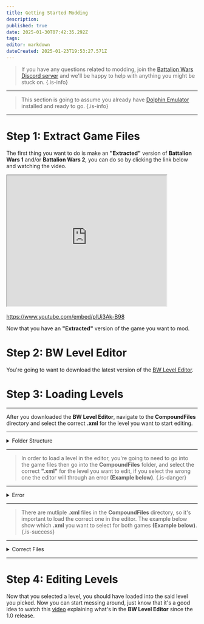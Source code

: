 ```yaml
---
title: Getting Started Modding
description: 
published: true
date: 2025-01-30T07:42:35.292Z
tags: 
editor: markdown
dateCreated: 2025-01-23T19:53:27.571Z
---
```


> If you have any questions related to modding, join the [Battalion Wars Discord server](https://discord.gg/aPvrTsDARJ) and we'll be happy to help with anything you might be stuck on.
{.is-info}

---

> This section is going to assume you already have [Dolphin Emulator](https://dolphin-emu.org/download/) installed and ready to go.
{.is-info}

---

# Step 1: Extract Game Files

The first thing you want to do is make an **"Extracted"** version of **Battalion Wars 1** and/or **Battalion Wars 2**, you can do so by clicking the link below and watching the video.


<!DOCTYPE html>
<html>
<body>

<iframe width="420" height="345" src="https://www.youtube.com/embed/plUi3Ak-B98
">
</iframe>

</body>
</html>

https://www.youtube.com/embed/plUi3Ak-B98

Now that you have an **"Extracted"** version of the game you want to mod.

# Step 2: BW Level Editor

You're going to want to download the latest version of the [BW Level Editor](https://github.com/RenolY2/battalion-level-editor/releases).

# Step 3: Loading Levels

---

After you downloaded the **BW Level Editor**, navigate to the **CompoundFiles** directory and select the correct **.xml** for the level you want to start editing.

---

<details>
<summary>Folder Structure</summary>
  
| Battalion Wars 1 | Battalion Wars 2 |
| --- | --- |
| ![screenshot_2025-01-25_1055991.png](/screenshot_2025-01-25_1055991.png) | ![screenshot_2025-01-25_112341.png](/screenshot_2025-01-25_112341.png) |
  
</details>

---

> In order to load a level in the editor, you're going to need to go into the game files then go into the **CompoundFiles** folder, and select the correct **".xml"** for the level you want to edit, if you select the wrong one the editor will through an error **(Example below)**.
{.is-danger}

---

<details>
<summary>Error</summary>

| ![screenshot_2025-01-23_11303994.png](/screenshot_2025-01-23_11303994.png) |
| --- |

</details>

---

> There are mutliple **.xml** files in the **CompoundFiles** directory, so it's important to load the correct one in the editor. The example below show which **.xml** you want to select for both games **(Example below)**.
{.is-success}

---

<details>
<summary>Correct Files</summary>
  
| Battalion Wars 1 | Battalion Wars 2 |
| --- | --- |
| ![screenshot_2025-01-23_104925.png](/screenshot_2025-01-23_104925.png) | ![screenshot_2025-01-23_104853.png](/screenshot_2025-01-23_104853.png) |
  
</details>

---

# Step 4: Editing Levels

Now that you selected a level, you should have loaded into the said level you picked. Now you can start messing around, just know that it's a good idea to watch this [video](https://www.youtube.com/watch?v=1rTJXwBleuU) explaining what's in the **BW Level Editor** since the 1.0 release.


